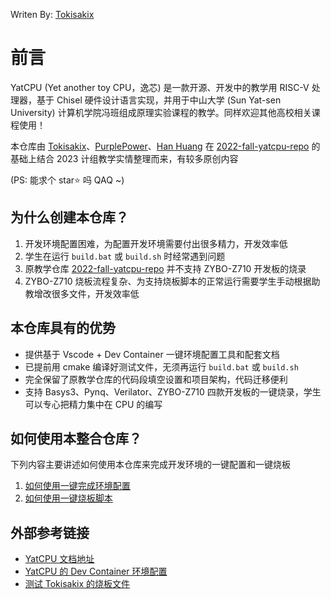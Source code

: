 Writen By: [Tokisakix](https://github.com/Tokisakix)

# 前言

YatCPU (Yet another toy CPU，逸芯) 是一款开源、开发中的教学用 RISC-V 处理器，基于 Chisel 硬件设计语言实现，并用于中山大学 (Sun Yat-sen University) 计算机学院冯班组成原理实验课程的教学。同样欢迎其他高校相关课程使用！

本仓库由 [Tokisakix](https://github.com/Tokisakix)、[PurplePower](https://github.com/PurplePower)、[Han Huang](https://github.com/HHTheBest) 在 [2022-fall-yatcpu-repo](https://github.com/hrpccs/2022-fall-yatcpu-repo) 的基础上结合 2023 计组教学实情整理而来，有较多原创内容

(PS: 能求个 star⭐ 吗 QAQ ~)

## 为什么创建本仓库？

1.  开发环境配置困难，为配置开发环境需要付出很多精力，开发效率低
2.  学生在运行 <code>build.bat</code> 或 <code>build.sh</code> 时经常遇到问题
3.  原教学仓库 [2022-fall-yatcpu-repo](https://github.com/hrpccs/2022-fall-yatcpu-repo) 并不支持 ZYBO-Z710 开发板的烧录
4.  ZYBO-Z710 烧板流程复杂、为支持烧板脚本的正常运行需要学生手动根据助教增改很多文件，开发效率低

## 本仓库具有的优势

- 提供基于 Vscode + Dev Container 一键环境配置工具和配套文档
- 已提前用 cmake 编译好测试文件，无须再运行 <code>build.bat</code> 或 <code>build.sh</code>
- 完全保留了原教学仓库的代码段填空设置和项目架构，代码迁移便利
- 支持 Basys3、Pynq、Verilator、ZYBO-Z710 四款开发板的一键烧录，学生可以专心把精力集中在 CPU 的编写

## 如何使用本整合仓库？

下列内容主要讲述如何使用本仓库来完成开发环境的一键配置和一键烧板

1. [如何使用一键完成环境配置](env.md)
2. [如何使用一键烧板脚本](board.md)

## 外部参考链接

- [YatCPU 文档地址](https://yatcpu.sysu.tech)
- [YatCPU 的 Dev Container 环境配置](http://tokisakix.cn/2023/11/14/%5BDocker%5D%20YatCPU%20%E7%9A%84%20Dev%20container%20%E7%8E%AF%E5%A2%83%E9%85%8D%E7%BD%AE/)
- [测试 Tokisakix 的烧板文件](https://blog.skyw.cc/archives/258.html)

